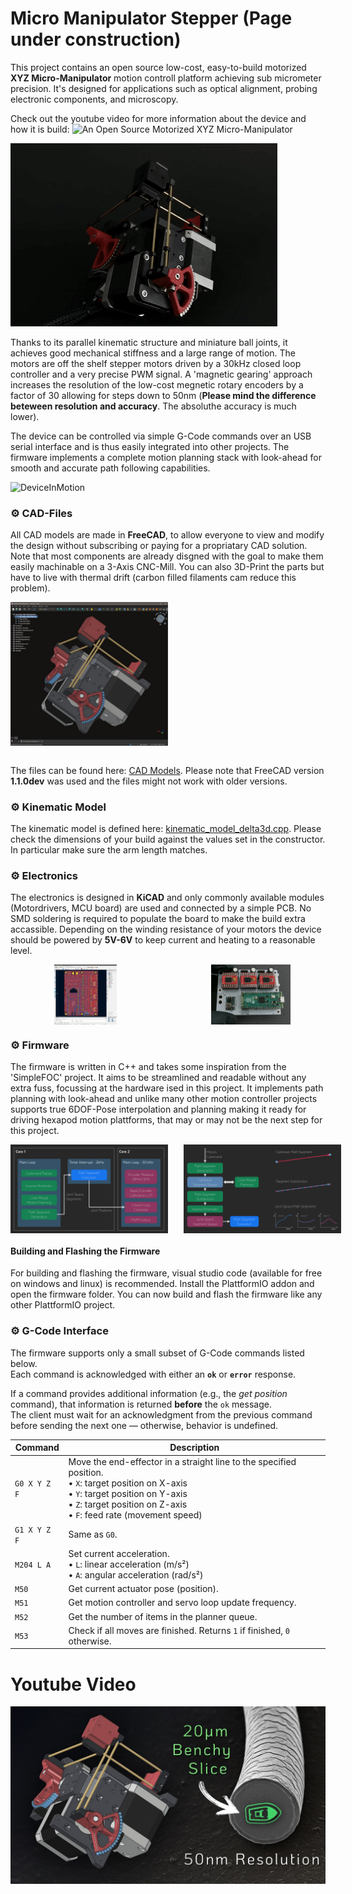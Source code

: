 # Micro Manipulator Stepper (Page under construction)

This project contains an open source low-cost, easy-to-build motorized **XYZ Micro-Manipulator** motion controll platform achieving sub micrometer precision.
It's designed for applications such as optical alignment, probing electronic components, and microscopy. 

Check out the youtube video for more information about the device and how it is build: ![An Open Source Motorized XYZ Micro-Manipulator](https://youtu.be/MgQbPdiuUTw)

![DeviceInMotion](images/overview.gif)

Thanks to its parallel kinematic structure and miniature ball joints, it achieves good mechanical stiffness and a large range of motion.
The motors are off the shelf stepper motors driven by a 30kHz closed loop controller and a very precise PWM signal.
A 'magnetic gearing' approach increases the resolution of the low-cost megnetic rotary encoders by a factor of 30 allowing for steps down to 50nm
(**Please mind the difference beteween resolution and accuracy**. The absoluthe accuracy is much lower).

The device can be controlled via simple G-Code commands over an USB serial interface and is thus easily integrated into other projects.
The firmware implements a complete motion planning stack with look-ahead for smooth and accurate path following capabilities. 

![DeviceInMotion](images/microscopy_die.gif)

### ⚙ CAD-Files

All CAD models are made in **FreeCAD**, to allow everyone to view and modify the design without subscribing or paying for a propriatary CAD solution.
Note that most components are already disgned with the goal to make them easily machinable on a 3-Axis CNC-Mill.
You can also 3D-Print the parts but have to live with thermal drift (carbon filled filaments cam reduce this problem).

<div style="display: flex;">
    <img src="images/FreeCAD-Model.jpg" alt="FreeCAD Model" width="50%">
</div>

<br>

The files can be found here: [CAD Models](construction).
Please note that FreeCAD version **1.1.0dev** was used and the files might not work with older versions.

### ⚙ Kinematic Model

The kinematic model is defined here: [kinematic_model_delta3d.cpp](firmware/MotionControllerRP/src/kinemtaic_models/kinematic_model_delta3d.cpp).
Please check the dimensions of your build against the values set in the constructor. In particular make sure the arm length matches.

### ⚙ Electronics

The electronics is designed in **KiCAD** and only commonly available modules (Motordrivers, MCU board) are used and connected by a simple PCB. No SMD soldering is required to populate the board to make the build extra accassible.
Depending on the winding resistance of your motors the device should be powered by **5V-6V** to keep current and heating to a reasonable level.

<div style="display: flex; gap: 5%;">
  <img src="images/Kicad-Board.jpg" alt="Image 1" style="flex: 1; object-fit: contain; height: 10vw;">
  <img src="images/ControllerPCB.jpg" alt="Image 2" style="flex: 1; object-fit: contain; height: 10vw;">
</div>

### ⚙ Firmware

The firmware is written in C++ and takes some inspiration from the 'SimpleFOC' project. It aims to be streamlined and readable without any extra fuss, focussing at the hardware ised in this project.
It implements path planning with look-ahead and unlike many other motion controller projects supports true 6DOF-Pose interpolation and planning making it ready for driving hexapod motion plattforms, that may or may not be the next step for this project.

<div style="display: flex; gap: 5%;">
  <img src="documentation/firmware/firmware_overview.png" alt="Image 1" width="50%">
  <img src="documentation/firmware/path_planning.png" alt="Image 2" width="50%">
</div>

#### Building and Flashing the Firmware

For building and flashing the firmware, visual studio code (available for free on windows and linux) is recommended.
Install the PlattformIO addon and open the firmware folder. You can now build and flash the firmware like any other PlattformIO project.

### ⚙ G-Code Interface

The firmware supports only a small subset of G-Code commands listed below.  
Each command is acknowledged with either an **`ok`** or **`error`** response.  

If a command provides additional information (e.g., the *get position* command), that information is returned **before** the `ok` message.  
The client must wait for an acknowledgment from the previous command before sending the next one — otherwise, behavior is undefined.

| Command        | Description                                                                 |
|----------------|-----------------------------------------------------------------------------|
| `G0 X Y Z F`   | Move the end-effector in a straight line to the specified position. <br> • `X`: target position on X-axis <br> • `Y`: target position on Y-axis <br> • `Z`: target position on Z-axis <br> • `F`: feed rate (movement speed) |
| `G1 X Y Z F`   | Same as `G0`. |
| `M204 L A`     | Set current acceleration. <br> • `L`: linear acceleration (m/s²) <br> • `A`: angular acceleration (rad/s²) |
| `M50`          | Get current actuator pose (position).                                       |
| `M51`          | Get motion controller and servo loop update frequency.                     |
| `M52`          | Get the number of items in the planner queue.                               |
| `M53`          | Check if all moves are finished. Returns `1` if finished, `0` otherwise.    |




# Youtube Video
[![Watch the video](images/thumbnail.jpg)](https://youtu.be/MgQbPdiuUTw)
